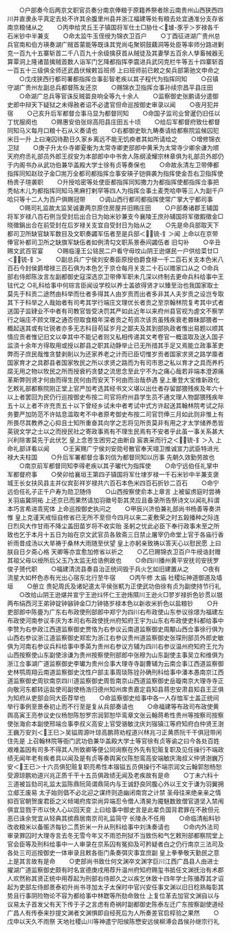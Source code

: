 <!-- { "loadSidebar": true } -->
　　○户部奏今后两京文职官员奏分南京俸粮于原籍养祭者除云南贵州山西狭西四川并直隶永平真定去处不许其余腹里州县并浙江福建等处有粮去处宜通准分支存省南京粮储从之
　　○丙申给灵丘王子镇国将军仕土□胁仕＜壉-豕乎＞岁禄各千石米钞中半兼支
　　○命太监牛玉侄绶为锦衣卫百户
　　○丁酉征进湖广贵州总兵官南和伯方瑛奏湖广贼首蒙能等既诛其党尚屯聚铜鼓藕洞等处臣等率师分路进剿克一百九十五寨斩首二千八百九十余级擒获首从贼徒及其妻孥五百余人孳畜械器无算覃洞上隆诸苗擒贼首数人诣军门乞降都指挥李震进兵武冈克栏牛等五十四寨斩首一百五十三级俱全师还武昌伏候敕旨班师  上曰班师前已敕之矣兵部第驰文申命之
　　○戊戌狭西行都司署都指挥佥事彭智老疾以其子程代为指挥同知
　　○召镇守湖广贵州左副总兵都督陈友还京
　　○赐锦衣卫指挥佥事孙续宗昌平县庄田
　　○命湖广总兵等官诛反贼苗良响全等九十余人
　　○监察御史张鹏请分遣御史郎中辩天下疑狱之未得赦者诏不必遣官但命巡按御史审录以闻
　　○夜月犯井宿
　　○己亥升后军都督佥事马显为都督同知
　　○命国子监司业曾暹仍旧任以丁忧服阕也
　　○赐惠安伯张琮高阳县庄田五十顷
　　○给后军都督府致仕都督同知马义每月口粮十石从义奏请也
　　○右都御史耿九畴奏请给都察院监候囚犯米日一升  上曰淹囚待勘日久家乡离远不能无饥瘐者其如所请给之
　　○增修锦衣卫狱
　　○庚子升太仆寺卿夏衡为太常寺卿吏部郎中黄釆为太常寺少卿余谦为顺天府府丞礼部员外郎王叔安为本部郎中中书舍人陈纲淩耀宗林章俱为礼部员外郎仍于内阁书办从武功伯兼华盖殿大学士徐有贞等奏保也
　　○命故永清左卫带俸都指挥同知赵玟子金□耑万全都司都指挥佥事安瑛子铠俱袭为指挥使金吾右卫指挥使杨贵子瑄袭职
　　○升授哈密等处使臣都指挥同知撒力为都指挥使都指挥佥事把秃帖木儿为都指挥同知马黑麻打剌罕等四人为指挥佥事土麦秃哈申等三人为副千户哈只等十二人为百户俱赐冠带
　　○调山西行都司都指挥使常广掌大宁都司事
　　○赐司礼监故太监吴诚妻两京原住房屋并旧赐庄田
　　○户部奏诸郡王辅国将军岁禄八百石例当受封后出合日为始米钞兼支今襄陵王庶孙辅国将军徵鍜徵金□晓徵鋗出合在前受封在后岁禄关支宜自受封日为始从之
　　○先是命兵部取天下都司卫所缺官缺军数目及文职奏蠲军伍者至是兵部＜锍-釒＞闻  上命以在京带俸官补都司卫所之缺旗军缺伍者如例清勾文职系景泰间蠲伍者  旧勾补
　　○辛丑赐文武百官宴
　　○赐临潼王公铭民二户看守毋坟山阴王逊煁民一户供给菜廿□＜锍-釒＞
　　○副总兵广宁侯刘安奏臣原授伯爵食禄一千二百石关支本色米八百石今封侯爵增禄三百石俱为本色乞于京仓每月关支二十石以赡家口从之
○命兵部右侍郎陈汝言左副都御史寇深选京卫带俸军职未几深以终制去更命兵科给事中王铉代之
○礼科给事中何琮言臣闻设学校以养士盖欲得贤才以臻至治也我国家取士莫先于科贡二途然由科举而仕者多得其人由岁贡而出者多非其人夫岁贡之设岂专取其下于科举之人哉始者有司考其学行端庄文理优长者贡之至京翰林院复考其中式者送国子监肄业不中者有司教官皆受决罚其严如此近年以来府州县官视为虗文不察学行之端庄不顾文理之通否但取食粮年深者贡之苟资次该贡虽残疾衰老昬昧鄙猥者一概起送其或有壮锐者亦多无志科目苟延岁月之鄙夫及其到部执政者惟出易题以顺其情应贡者惟记旧文以幸其中不能记者则又私相传递其文考卷官一概滥取及送入国子监湏十余年方得取用或授以郡县之职其动静举止已无所措其手足又焉能立政事革吏弊而子庶民哉惟贪婪剥削以为还家养老之计而已臣切惟岁贡者国家求贤之路学廪者国家育才之具郡县者国家牧民之所以求贤之路而为有司市恩之私以育才之具而养朽腐无用之物以牧民之所而授衰朽贪婪之流思念至此宁不为之痛心哉若非端本澄源痛革斯弊则贤才何由而得生民何由而安天下何由而治哉恭遇  皇上重登大宝维新政化乞敕礼部都察院刚正堂上官严加考选其经书文义堪以出仕者存留鄙猥残疾及年六十以上者罢回为民仍行巡按御史布按二司官将府州县学生员不通文理人物鄙猥残疾年五十以上者不许充贡五十以下曾经乡试未中者考试中式方许起送其翰林院考试之际务要严加防范不许姑息滥取考不中者原考御史布按二司官罚俸三月如此则非惟上有所畏尽其教养之心抑且士知所重奋其向学之志将见所贡莫非有用之才太学储养悉皆英锐文学之士以之而授民社之寄政事焉有不理生民焉有不安者乎此虽一事关系甚大兴利除害莫先于此伏乞  皇上念苍生困穷之由断自  宸衷采而行之＜锍-釒＞入  上命礼部详看以闻
　　○壬寅赐广宁侯刘安勋号散官奉天翊卫推诚宣力武臣特进光禄大夫柱国
　　○升后军署都督佥事刘信为都督同知以历事  先朝久效勤劳故也
　　○南京前军都督同知李得老疾以其子瓛代为指挥使
　　○命宁远伯任礼掌中军都督府事
　　○癸卯给襄垣王第四子镇国将军仕埭岁禄一千石米钞中半兼支褒城王长女扶风县主并仪宾彭祥岁禄共六百石本色米四百石折钞二百石
　　○命宁远伯任礼子正千户寿为勋卫随侍
　　○山西按察使俞本上章言  上被留虏庭时尝祷关羽庙冀阴祐  上还京已而果然请加羽徽号彰其灵应且备录所告祭诗文以闻礼科谓本巧言希进乖宪体  上命巡按御史执问之
　　○甲辰兴济伯兼礼部尚书杨善等奏洪惟  皇上克谨天戒恒自修省已无所不至但今四月以来二麦敷荣之时五榖播种之际连日烈风大作甘雨不降尘盖田苗岁将不收实贻  圣躬之忧此必臣下奉行政事未至之所致也乞于本月十五日为始在京文武官员各致斋三日禁止屠宰仍命堂上官于各庙行香祈雨昔成汤以大旱祷于桑林大雨随至伏望  皇上亦躬亲致祷以答天心以慰民愿  上曰朕自日夕斋心格  天卿等亦宜愈加修省以祈之
　　○乙巳赐锦衣卫百户牛绶诰封赠其祖父毋以绶所后父玉乃太监无给诰例故也
　　○命四川播州黄平安抚司安抚罗俊子赟代职
　　○福建清流县奏县治正统间毁于兵火乞如旧建置从之
　　○夜有流星大如杯色赤有光出心宿东北行至牛宿
　　○丙午修  太庙  社稷坛神道御道及墙垣
　　○册立  贵妃周氏及诸妃遣太平侯张軏为正使武功伯徐有贞为副使持节行礼
　　○改给山阴王逊煁并宣宁王逊炓怀仁王逊烠隰川王逊火□翏岁禄折色钞贯以银两布绢西河王弟钟锭钟镞钟金□力钟铬岁禄本色以新收米折色以盐粮钞
　　○升吏部郎中陈亹为广东右布政使刑部郎中郑宁为四川右布政使山东参议徐璟为福建左布政使河南参议丰庆为本司右布政使抚州府知府王宇为山东右布政使吏科都给事中李赞为右参政江西道监察御史贾恪为右参议云南道监察御史周颙山西佥事徐行俱为山西右参议浙江道监察御史郑宏为浙江右参议贵州道监察御史张琛刑部员外郎史敏俱为河南右参议兵科给事中季英为贵州右参议方辅为四川右参议温州府知府王允为山西按察使山东副使涂谦为贵州按察使刑部郎中张穆为山东副使主事吴立和维俱为浙江佥事湖广道监察御史李瓛为贵州佥事大理寺寺副曹辅为云南佥事江西道监察御史林鹗周翔云南道监察御史沈性户部主事周琰陈铨孙确刑科给事中潘本愚南京江西道监察御史周钦南京四川道监察御史周哲南京山西道监察御史岳璇南京大理寺寺正向敬河东都转运盐使司副使杨浩归德州知州席贵嘉定县知县蒋忠安肃县知县王正俱为知府从吏部会同大臣荐举也
　　○命监察御史给事中各一人存恤军士盖正统间举行事例至景泰初止而不行至是复从兵部奏请也
　　○命福建等布政司布政使黄舆高寅王亮参议史仪杨恕陈恕罗宗润郭恕毕鸾章文张云翰蒋希性贵州等按察司按察使张海俞本副使邢端佥事李叔义高安上官受骆敏沈庆刘锴镇江等府知府白仲贤王澍王巍万安刘＜王巳＞吴镒周源叶琼高鹏蒋劝程道兴林兆刁正黄质阮千干俱冠带闲住先是  上召翰林院等衙门武功伯兼华盖殿大学士等官徐有贞等谕之曰今各处百姓艰难盖因有司多不得其人所致卿等便公同询察在外先有犯赃复职及见任操行不端政绩无闻年老有疾者具以闻及是有贞等奏舆寅仪陈恕鸾高安端敏庆海叔义仲贤澍巍万安＜王已＞十六员俱犯赃复职亮希性本锴镒五员俱操行不端宗润文云翰郭恕杨恕受源琼鹏劝道兴兆正质千干十五员俱政绩无闻及老疾故有是命
　　○丁未六科十三道被旨劾司礼监太监陈鼎阮简谓鼎简内与王诚舒良同腹心外以王文于谦为羽翼拥立郕王废易  太子始则倡不必北迎之谋终则造幽闭南宫之计禁  圣母往来绝亲亲之情抑百官朝贺废君臣之义倾竭府库崇尚异端忍令僧人清昊为魇魅数致僧官道坚入禁闱俱宜显戮于市以快人心以回天变  上曰给事中御史言是此辈负国背君罪在不赦但元恶已诛余党宜从轻典其摈鼎居南京司礼监简守  长陵永不任用
　　○命临清船料钞改收粮米以备赈济每钞二贯折米一升从刑科给事中刘洙奏请也
　　○命内外法司审录罪囚时大理寺言去冬无雪今年又不雨恐刑狱不当致伤和气乞敕刑部都察院堂上官会臣等及刑科给事中一人审录在京系囚有冤抑及可矜疑者白之仍行南京三法司及各处三司巡按御史一体审录且敕各衙门条奏弭灾事宜庶副  皇上拳拳敬天勤民之意  上是其言故有是命
　　○吏部尚书致仕何文渊卒文渊字巨川江西广昌县人由进士擢湖广道监察御史颇有时名宣德庚戌用荐升温州府知府赐玺书抵任文渊抚治有术郡人欢然称其贤正统中用荐起为刑部右侍郎久之以疾乞休致十四年学士陈循荐其才诏起为吏部左侍郎景泰初升尚书寻加太子太保时中官兴安任事文渊以旧日稔熟每彰其势且行事阴险物论不容为都给事中林聦等所劾命致仕  上复位革去加官文渊自以与议易太子首发父有天下传于子之言虑有奇祸时副都御史陈泰左迁广东按察副使道经广昌人有传泰来抄提文渊者文渊惧即自经死后为人所奏差官启椁验之果然
　　○戊申以天久不雨祭  天地社稷山川等神遣宁阳侯陈懋安远侯柳溥会昌侯孙继宗行礼
